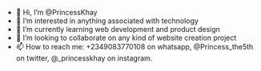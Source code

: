 - 👋 Hi, I’m @PrincessKhay
- 👀 I’m interested in anything associated with technology
- 🌱 I’m currently learning web development and product design
- 💞️ I’m looking to collaborate on any kind of website creation project
- 📫 How to reach me: +2349083770108 on whatsapp, @Princess_the5th on twitter, @_princesskhay on instagram.

<!---
PrincessKhay/PrincessKhay is a ✨ special ✨ repository because its `README.md` (this file) appears on your GitHub profile.
You can click the Preview link to take a look at your changes.
--->
